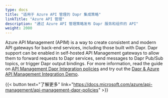 ```yaml
---
type: docs
title: "适用于 Azure API 管理的 Dapr 集成策略"
linkTitle: "Azure API 管理"
description: "通过 Azure API 管理策略发布 Dapr 服务和组件的 API"
weight: 2000
---
```


Azure API Management (APIM) is a way to create consistent and modern API gateways for back-end services, including those built with Dapr. Dapr support can be enabled in self-hosted API Management gateways to allow them to forward requests to Dapr services, send messages to Dapr Pub/Sub topics, or trigger Dapr output bindings. For more information, read the guide on [API Management Dapr Integration policies](https://docs.microsoft.com/azure/api-management/api-management-dapr-policies) and try out the [Dapr & Azure API Management Integration Demo](https://github.com/dapr/samples/tree/master/dapr-apim-integration).

{{< button text="了解更多" link="https://docs.microsoft.com/azure/api-management/api-management-dapr-policies" >}}
